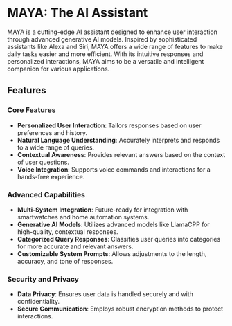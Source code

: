 # MAYA: The AI Assistant

MAYA is a cutting-edge AI assistant designed to enhance user interaction through advanced generative AI models. Inspired by sophisticated assistants like Alexa and Siri, MAYA offers a wide range of features to make daily tasks easier and more efficient. With its intuitive responses and personalized interactions, MAYA aims to be a versatile and intelligent companion for various applications.

## Features

### Core Features
- **Personalized User Interaction**: Tailors responses based on user preferences and history.
- **Natural Language Understanding**: Accurately interprets and responds to a wide range of queries.
- **Contextual Awareness**: Provides relevant answers based on the context of user questions.
- **Voice Integration**: Supports voice commands and interactions for a hands-free experience.

### Advanced Capabilities
- **Multi-System Integration**: Future-ready for integration with smartwatches and home automation systems.
- **Generative AI Models**: Utilizes advanced models like LlamaCPP for high-quality, contextual responses.
- **Categorized Query Responses**: Classifies user queries into categories for more accurate and relevant answers.
- **Customizable System Prompts**: Allows adjustments to the length, accuracy, and tone of responses.

### Security and Privacy
- **Data Privacy**: Ensures user data is handled securely and with confidentiality.
- **Secure Communication**: Employs robust encryption methods to protect interactions.
